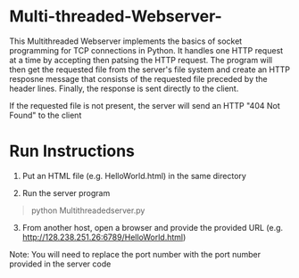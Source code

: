 # Multi-threaded-Webserver-
This Multithreaded Webserver implements the basics of socket programming for TCP connections in Python. It handles one HTTP request at 
a time by accepting then patsing the HTTP request. The program will then get the requested file from the server's file system and create 
an HTTP resposne message that consists of the requested file preceded by the header lines. Finally, the response is sent directly to 
the client. 

If the requested file is not present, the server will send an HTTP "404 Not Found" to the client 

# Run Instructions 
1. Put an HTML file (e.g. HelloWorld.html) in the same directory 

2. Run the server program 
> python Multithreadedserver.py
3. From another host, open a browser and provide the provided URL (e.g. http://128.238.251.26:6789/HelloWorld.html) 

Note: You will need to replace the port number with the port number provided in the server code 


